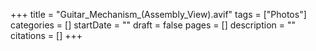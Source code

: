 +++
title = "Guitar_Mechanism_(Assembly_View).avif"
tags = ["Photos"]
categories = []
startDate = ""
draft = false
pages = []
description = ""
citations = []
+++
